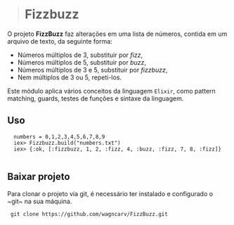 > # Fizzbuzz

O projeto **FizzBuzz** faz alterações em uma lista de números, contida em um arquivo de texto, da seguinte forma:

 - Números múltiplos de 3, substituir por *fizz*,
 - Números múltiplos de 5, substituir por *buzz*,
 - Números múltiplos de 3 e 5, substituir por *fizzbuzz*,
 - Nem múltiplos de 3 ou 5, repeti-los.

Este módulo aplica vários conceitos da linguagem ```Elixir```, como pattern matching, guards, testes de funções e sintaxe da linguagem.

## Uso
```
  numbers = 0,1,2,3,4,5,6,7,8,9
  iex> Fizzbuzz.build("numbers.txt")
  iex> {:ok, [:fizzbuzz, 1, 2, :fizz, 4, :buzz, :fizz, 7, 8, :fizz]}
    
 ```

## Baixar projeto
Para clonar o projeto via git, é necessário ter instalado e configurado o ~git~ na sua máquina.
```git
 git clone https://github.com/wagncarv/FizzBuzz.git
```

